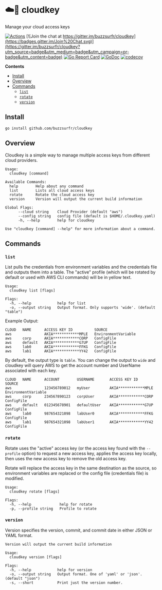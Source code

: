 # ☁️🔑 cloudkey
Manage your cloud access keys

[![Actions](https://github.com/buzzsurfr/cloudkey/workflows/Go/badge.svg)](https://github.com/buzzsurfr/cloudkey)
[![Join the chat at https://gitter.im/buzzsurfr/cloudkey](https://badges.gitter.im/Join%20Chat.svg)](https://gitter.im/buzzsurfr/cloudkey?utm_source=badge&utm_medium=badge&utm_campaign=pr-badge&utm_content=badge)
[![Go Report Card](https://goreportcard.com/badge/github.com/buzzsurfr/cloudkey)](https://goreportcard.com/report/github.com/buzzsurfr/cloudkey)
[![GoDoc](https://godoc.org/github.com/buzzsurfr/cloudkey?status.svg)](https://godoc.org/github.com/buzzsurfr/cloudkey)
[![codecov](https://codecov.io/gh/buzzsurfr/cloudkey/branch/master/graph/badge.svg)](https://codecov.io/gh/buzzsurfr/cloudkey)

**Contents**
* [Install](#install)
* [Overview](#overview)
* [Commands](#commands)
  * [`list`](#list)
  * [`rotate`](#rotate)
  * [`version`](#version)

## Install

```console
go install github.com/buzzsurfr/cloudkey
```

## Overview

Cloudkey is a simple way to manage multiple access keys from different cloud providers.

```output
Usage:
  cloudkey [command]

Available Commands:
  help        Help about any command
  list        Lists all cloud access keys
  rotate      Rotate the cloud access key
  version     Version will output the current build information

Global Flags:
      --cloud string    Cloud Provider (default "aws")
      --config string   config file (default is $HOME/.cloudkey.yaml)
      -h, --help        help for cloudkey

Use "cloudkey [command] --help" for more information about a command.
```

## Commands

### `list`

List pulls the credentials from environment variables and the credentials file and outputs them into a table. The "active" profile (which will be rotated by default or used with AWS CLI commands) will be in yellow text.

```output
Usage:
  cloudkey list [flags]

Flags:
  -h, --help            help for list
  -o, --output string   Output format. Only supports 'wide'. (default "table")
```

Example Output:
```output
CLOUD   NAME      ACCESS KEY ID          SOURCE
aws               AKIA************MPLE   EnvironmentVariable
aws     corp      AKIA************CORP   ConfigFile
aws     default   AKIA************G7UP   ConfigFile
aws     lab0      AKIA************FFKG   ConfigFile
aws     lab1      AKIA************YY42   ConfigFile
```

By default, the output type is `table`. You can change the output to `wide` and cloudkey will query AWS to get the account number and UserName associated with each key.

```output
CLOUD   NAME      ACCOUNT        USERNAME       ACCESS KEY ID          SOURCE
aws               123456789012   myUser         AKIA************MPLE   EnvironmentVariable
aws     corp      234567890123   corpUser       AKIA************CORP   ConfigFile
aws     default   012345678901   defaultUser    AKIA************G7UP   ConfigFile
aws     lab0      987654321098   labUser0       AKIA************FFKG   ConfigFile
aws     lab1      987654321098   labUser1       AKIA************YY42   ConfigFile
```

### `rotate`

Rotate uses the "active" access key (or the access key found with the `--profile` option) to request a new access key, applies the access key locally, then uses the new access key to remove the old access key.

Rotate will replace the access key in the same destination as the source, so environment variables are replaced or the config file (credentials file) is modified.

```output
Usage:
  cloudkey rotate [flags]

Flags:
  -h, --help             help for rotate
  -p, --profile string   Profile to rotate
```

### `version`

Version specifies the version, commit, and commit date in either JSON or YAML format.

```output
Version will output the current build information

Usage:
  cloudkey version [flags]

Flags:
  -h, --help            help for version
  -o, --output string   Output format. One of 'yaml' or 'json'. (default "json")
  -s, --short           Print just the version number.
```